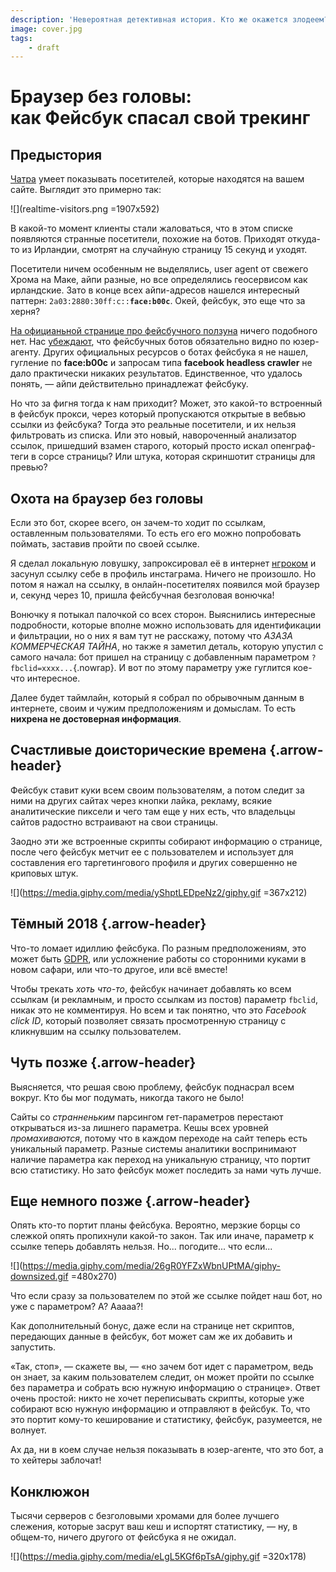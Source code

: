 ```yaml
---
description: 'Невероятная детективная история. Кто же окажется злодеем? Никогда, блядь, не догадаетесь!'
image: cover.jpg
tags:
    - draft
---
```


# Браузер без головы:<div class="small">как Фейсбук спасал свой трекинг</div>

## Предыстория

[Чатра](https://chatra.com) умеет показывать посетителей, которые находятся на вашем сайте. Выглядит это примерно так:

![](realtime-visitors.png =1907x592)

В какой-то момент клиенты стали жаловаться, что в этом списке появляются странные посетители, похожие на ботов. Приходят откуда-то из Ирландии, смотрят на случайную страницу 15 секунд и уходят.

Посетители ничем особенным не выделялись, user agent от свежего Хрома на Маке, айпи разные, но все определялись геосервисом как ирландские. Зато в конце всех айпи-адресов нашелся интересный паттерн: <code>2a03:2880:30ff:c::**face:b00c**</code>. Окей, фейсбук, это еще что за херня?

[На официаньной странице про фейсбучного ползуна](https://developers.facebook.com/docs/sharing/webmasters/crawler/) ничего подобного нет. Нас [убеждают](https://developers.facebook.com/docs/sharing/webmasters/crawler/#identify), что фейсбучных ботов обязательно видно по юзер-агенту. Других официальных ресурсов о ботах фейсбука я не нашел, гугление по **face:b00c** и запросам типа **facebook headless crawler** не дало практически никаких результатов. Единственное, что удалось понять, — айпи действительно принадлежат фейсбуку.

Но что за фигня тогда к нам приходит? Может, это какой-то встроенный в фейсбук прокси, через который пропускаются открытые в вебвью ссылки из фейсбука? Тогда это реальные посетители, и их нельзя фильтровать из списка. Или это новый, навороченный анализатор ссылок, пришедший взамен старого, который просто искал опенграф-теги в сорсе страницы? Или штука, которая скриншотит страницы для превью?

## Охота на браузер без головы

Если это бот, скорее всего, он зачем-то ходит по ссылкам, оставленным пользователями. То есть его его можно попробовать поймать, заставив пройти по своей ссылке.

Я сделал локальную ловушку, запроксировал её в интернет [нгроком](https://ngrok.com/) и засунул ссылку себе в профиль инстаграма. Ничего не произошло. Но потом я нажал на ссылку, в онлайн-посетителях появился мой браузер и, секунд через 10, пришла фейсбучная безголовая вонючка!

Вонючку я потыкал палочкой со всех сторон. Выяснились интересные подробности, которые вполне можно использовать для идентификации и фильтрации, но о них я вам тут не расскажу, потому что *АЗАЗА КОММЕРЧЕСКАЯ ТАЙНА*, но также я заметил деталь, которую упустил с самого начала: бот пришел на страницу с добавленным параметром `?fbclid=xxxx...`{.nowrap}. И вот по этому параметру уже гуглится кое-что интересное.

Далее будет таймлайн, который я собрал по обрывочным данным в интернете, своим и чужим предположениям и домыслам. То есть **нихрена не достоверная информация**.

## Счастливые доисторические времена {.arrow-header}

Фейсбук ставит куки всем своим пользователям, а потом следит за ними на других сайтах через кнопки лайка, рекламу, всякие аналитические пиксели и чего там еще у них есть, что владельцы сайтов радостно встраивают на свои страницы.

Заодно эти же встроенные скрипты собирают информацию о странице, после чего фейсбук метчит ее с пользователем и использует для составления его таргетингового профиля и других совершенно не криповых штук.

![](https://media.giphy.com/media/yShptLEDpeNz2/giphy.gif =367x212)

## Тёмный 2018 {.arrow-header}

Что-то ломает идиллию фейсбука. По разным предположениям, это может быть [GDPR](https://gdprinfo.eu/), или усложнение работы со сторонними куками в новом сафари, или что-то другое, или всё вместе!

Чтобы трекать *хоть что-то*, фейсбук начинает добавлять ко всем ссылкам (и рекламным, и просто ссылкам из постов) параметр `fbclid`, никак это не комментируя. Но всем и так понятно, что это *Facebook click ID*, который позволяет связать просмотренную страницу с кликнувшим на ссылку пользователем.

## Чуть позже {.arrow-header}

Выясняется, что решая свою проблему, фейсбук поднасрал всем вокруг. Кто бы мог подумать, никогда такого не было!

Сайты со *странненьким* парсингом гет-параметров перестают открываться из-за лишнего параметра. Кешы всех уровней *промахиваются*, потому что в каждом переходе на сайт теперь есть уникальный параметр. Разные системы аналитики воспринимают наличие параметра как переход на уникальную страницу, что портит всю статистику. Но зато фейсбук может последить за нами чуть лучше.

## Еще немного позже {.arrow-header}

Опять кто-то портит планы фейсбука. Вероятно, мерзкие борцы со слежкой опять пропихнули какой-то закон. Так или иначе, параметр к ссылке теперь добавлять нельзя. Но... погодите... что если...

![](https://media.giphy.com/media/26gR0YFZxWbnUPtMA/giphy-downsized.gif =480x270)

Что если сразу за пользователем по этой же ссылке пойдет наш бот, но уже с параметром? А? Ааааа?!

Как дополнительный бонус, даже если на странице нет скриптов, передающих данные в фейсбук, бот может сам же их добавить и запустить.

«Так, стоп», — скажете вы, — «но зачем бот идет с параметром, ведь он знает, за каким пользователем следит, он может пройти по ссылке без параметра и собрать всю нужную информацию о странице». Ответ очень простой: никто не хочет переписывать скрипты, которые уже собирают всю нужную информацию и отправляют в фейсбук. То, что это портит кому-то кеширование и статистику, фейсбук, разумеется, не волнует.

Ах да, ни в коем случае нельзя показывать в юзер-агенте, что это бот, а то хейтеры заблочат!

## Конклюжон

Тысячи серверов с безголовыми хромами для более лучшего слежения, которые засрут ваш кеш и испортят статистику, — ну, в общем-то, ничего другого от фейсбука я не ожидал.

![](https://media.giphy.com/media/eLgL5KGf6pTsA/giphy.gif =320x178)
